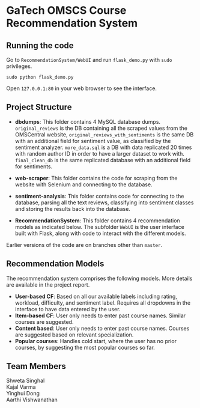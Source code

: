 # GaTech OMSCS Course Recommendation System

## Running the code

Go to `RecommendationSystem/WebUI` and run `flask_demo.py` with `sudo` privileges.

    sudo python flask_demo.py

Open `127.0.0.1:80` in your web browser to see the interface.

## Project Structure

- **dbdumps**: This folder contains 4 MySQL database dumps. `original_reviews` is the DB containing all the scraped values from the OMSCentral website, `original_reviews_with_sentiments` is the same DB with an additional field for sentiment value, as classified by the sentiment analyzer. `more_data.sql` is a DB with data replicated 20 times with random author ID in order to have a larger dataset to work with. `final_clean_db` is the same replicated database with an additional field for sentiments.

- **web-scraper**: This folder contains the code for scraping from the website with Selenium and connecting to the database.

- **sentiment-analysis**: This folder contains code for connecting to the database, parsing all the text reviews, classifying into sentiment classes and storing the results back into the database.

- **RecommendationSystem**: This folder contains 4 recommendation models as indicated below. The subfolder `WebUI` is the user interface built with Flask, along with code to interact with the different models.

Earlier versions of the code are on branches other than `master`.

## Recommendation Models

The recommendation system comprises the following models. More details are available in the project report.  

- **User-based CF**: Based on all our available labels including rating, workload, difficulty, and sentiment label. Requires all dropdowns in the interface to have data entered by the user.  
- **Item-based CF**: User only needs to enter past course names. Similar courses are suggested.  
- **Content based**: User only needs to enter past course names. Courses are suggested based on relevant specialization.  
- **Popular courses**: Handles cold start, where the user has no prior courses, by suggesting the most popular courses so far.  

## Team Members

Shweta Singhal  
Kajal Varma  
Yinghui Dong  
Aarthi Vishwanathan
